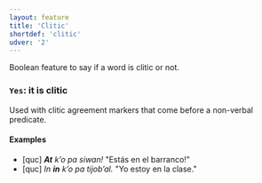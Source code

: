 ```yaml
---
layout: feature
title: 'Clitic'
shortdef: 'clitic'
udver: '2'
---
```


Boolean feature to say if a word is clitic or not.

### <a name="Yes">`Yes`</a>: it is clitic

Used with clitic agreement markers that come before a non-verbal predicate.

#### Examples

* [quc] _<b>At</b> kʼo pa siwan!_ "Estás en el barranco!"
* [quc] _In <b>in</b> kʼo pa tijobʼal._ "Yo estoy en la clase."

<!-- Interlanguage links updated Po lis 14 15:34:42 CET 2022 -->
